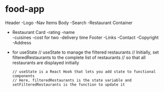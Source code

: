 # food-app

Header
-Logo
-Nav Items
Body
-Search
-Restaurant Container

- Restaurant Card
  -rating
  -name  
   -cuisines
  -cost for two
  -delivery time
  Footer
  -Links
  -Contact
  -Copyright
  -Address

- for useState
  // useState to manage the filtered restaurants
  // Initially, set filteredRestaurants to the complete list of restaurants
  // so that all restaurants are displayed initially

      // useState is a React Hook that lets you add state to functional components
      // Here, filteredRestaurants is the state variable and setFilteredRestaurants is the function to update it
